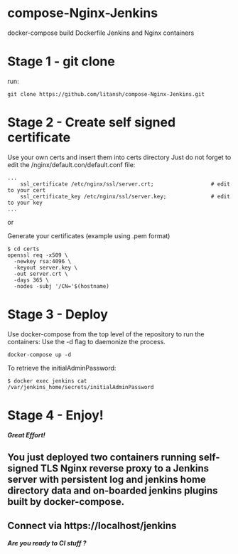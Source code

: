 # compose-Nginx-Jenkins
docker-compose build Dockerfile Jenkins and Nginx containers

# Stage 1 - git clone

run:
```
git clone https://github.com/litansh/compose-Nginx-Jenkins.git
```

# Stage 2 - Create self signed certificate
Use your own certs and insert them into certs directory 
Just do not forget to edit the /nginx/default.con/default.conf file:

```
...
    ssl_certificate /etc/nginx/ssl/server.crt;                  # edit to your cert
    ssl_certificate_key /etc/nginx/ssl/server.key;              # edit to your key
...
```

or

Generate your certificates (example using .pem format)

```
$ cd certs
openssl req -x509 \
  -newkey rsa:4096 \
  -keyout server.key \
  -out server.crt \
  -days 365 \
  -nodes -subj '/CN='$(hostname)
```
  
# Stage 3 - Deploy
Use docker-compose from the top level of the repository to run the containers:
Use the -d flag to daemonize the process.
```
docker-compose up -d
```
To retrieve the initialAdminPassword:
```
$ docker exec jenkins cat /var/jenkins_home/secrets/initialAdminPassword
```
# Stage 4 - Enjoy!

***Great Effort!***

You just deployed two containers running self-signed TLS Nginx reverse proxy to a Jenkins server with persistent log and jenkins home directory data and on-boarded jenkins plugins built by docker-compose. 
---
Connect via https://localhost/jenkins
---
***Are you ready to CI stuff ?***
